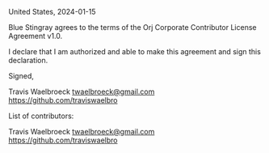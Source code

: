 United States, 2024-01-15

Blue Stingray agrees to the terms of the Orj Corporate Contributor License
Agreement v1.0.

I declare that I am authorized and able to make this agreement and sign this
declaration.

Signed,

Travis Waelbroeck twaelbroeck@gmail.com https://github.com/traviswaelbro

List of contributors:

Travis Waelbroeck twaelbroeck@gmail.com https://github.com/traviswaelbro
